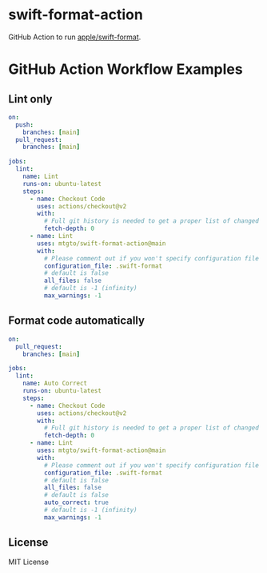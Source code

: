swift-format-action
====

GitHub Action to run [apple/swift-format](https://github.com/apple/swift-format).

# GitHub Action Workflow Examples

## Lint only

```yaml
on:
  push:
    branches: [main]
  pull_request:
    branches: [main]

jobs:
  lint:
    name: Lint
    runs-on: ubuntu-latest
    steps:
      - name: Checkout Code
        uses: actions/checkout@v2
        with:
          # Full git history is needed to get a proper list of changed files
          fetch-depth: 0
      - name: Lint
        uses: mtgto/swift-format-action@main
        with:
          # Please comment out if you won't specify configuration file
          configuration_file: .swift-format
          # default is false
          all_files: false
          # default is -1 (infinity)
          max_warnings: -1
```

## Format code automatically

```yaml
on:
  pull_request:
    branches: [main]

jobs:
  lint:
    name: Auto Correct
    runs-on: ubuntu-latest
    steps:
      - name: Checkout Code
        uses: actions/checkout@v2
        with:
          # Full git history is needed to get a proper list of changed files
          fetch-depth: 0
      - name: Lint
        uses: mtgto/swift-format-action@main
        with:
          # Please comment out if you won't specify configuration file
          configuration_file: .swift-format
          # default is false
          all_files: false
          # default is false
          auto_correct: true
          # default is -1 (infinity)
          max_warnings: -1
```

## License

MIT License
